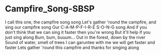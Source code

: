 # Campfire_Song-SBSP
I call this one, the campfire song song
Let's gather 'round the campfire, and sing our campfire song
Our C-A-M-P-F-I-R-E S-O-N-G song
And if you don't think that we can sing it faster then you're wrong
But it'll help if you just sing along
Bum, bum, buuum...
Out in the forest, down by the river
Sound of water, smell of trees
I can garuntee with me we will get faster and faster
Lets gather 'round this campfire and thanks for singing along 
